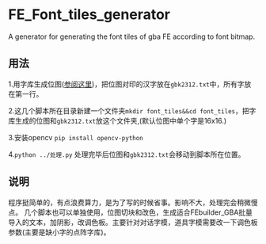 # FE_Font_tiles_generator
A generator for generating the font tiles of gba FE according to font bitmap.

## 用法

1.用字库生成位图([参阅这里](https://github.com/hmgle/dot_matrix_font_to_bmp))，把位图对印的汉字放在`gbk2312.txt`中，所有字放在第一行。

2.这几个脚本所在目录新建一个文件夹`mkdir font_tiles&&cd font_tiles`，把字库生成的位图和`gbk2312.txt`放这个文件夹,(默认位图中单个字是16x16.)

3.安装opencv `pip install opencv-python` 

4.`python ../处理.py` 处理完毕后位图和`gbk2312.txt`会移动到脚本所在位置。

## 说明
程序挺简单的，有点浪费算力，是为了写的时候省事。影响不大，处理完会稍微慢点。
几个脚本也可以单独使用，位图切块和改色，生成适合FEbuilder_GBA批量导入的文本，加阴影，改调色板。主要针对对话字模，道具字模需要改一下调色板参数(主要是缺小字的点阵字库)。
